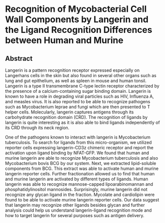 # Recognition of Mycobacterial Cell Wall Components by Langerin and the Ligand Recognition Differences between Human and Murine

## Abstract

Langerin is a pattern recognition receptor expressed especially on Langerhans cells in the skin but also found in several other organs such as lung and gut epithelium, as well as spleen in mouse and human tonsil. Langerin is a type II transmembrane C-type lectin receptor characterized by the presence of a calcium-containing sugar binding domain. Langerin is known to have a role in degrading viral particles such as HIV, Influenza A, and measles virus. It is also reported to be able to recognize pathogens such as Mycobacterium leprae and fungi which are then presented to T helper cells. Molecularly, langerin captures antigens through its carbohydrate recognition domain (CRD). The recognition of ligands by langerin is quite interesting as it is also able to bind ligands independently of its CRD through its neck region. 

One of the pathogens known to interact with langerin is Mycobacterium tuberculosis. To search for ligands from this micro-organism, we utilized reporter cells expressing langerin-CD3z chimeric receptor and report the activation upon ligand binding by NFAT-GFP. We found that human and murine langerin are able to recognize Mycobacterium tuberculosis and also Mycobacterium bovis BCG by our system. Next, we extracted lipid-soluble components from BCG. This extract was able to activate human and murine langerin reporter cells. Further fractionation allowed us to find that human and murine langerin are activated by different types of ligands. Human langerin was able to recognize mannose-capped lipoarabinomannan and phosphatidylinositol mannosides. Surprisingly, murine langerin did not recognize any glycan ligand in the fraction. Mycolate and cardiolipin were found to be able to activate murine langerin reporter cells. Our data suggest that langerin may recognize other ligands besides glycan and further analysis could help us understand langerin-ligand recognition mode and how to target langerin for several purposes such as antigen delivery.

